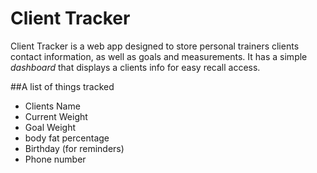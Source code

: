 # Client Tracker

Client Tracker is a web app designed to store personal 
trainers clients contact information, as well as
goals and measurements. It has a simple *dashboard* that displays
a clients info for easy recall access.

##A list of things tracked
- Clients Name
- Current Weight
- Goal Weight
- body fat percentage
- Birthday (for reminders)
- Phone number


